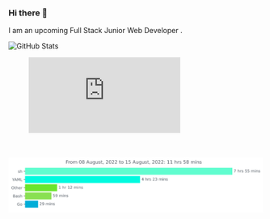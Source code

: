 ### Hi there 👋
I am an upcoming Full Stack Junior Web Developer .
<!--
**Fmaarij/Fmaarij** is a ✨ _special_ ✨ repository because its `README.md` (this file) appears on your GitHub profile.

Here are some ideas to get you started:

- 🔭 I’m currently working on ...
- 🌱 I’m currently learning ...
- 👯 I’m looking to collaborate on ...
- 🤔 I’m looking for help with ...
- 💬 Ask me about ...
- 📫 How to reach me: ...
- 😄 Pronouns: ...
- ⚡ Fun fact: ...
-->

![GitHub Stats](https://github-readme-stats.vercel.app/api?username=Fmaarij&theme=radical)

<figure><embed src="https://wakatime.com/share/@Fai_Mj/d7eb6866-01e4-4a5c-a74e-146acdf9cfc1.svg"></embed></figure>


<img
  src="https://github.com/<username>/<repository-name>/blob/<branch-name>/images/stat.svg"
  alt=""
/>

<img
  src="https://github.com/avinal/avinal/blob/main/images/stat.svg"
  alt="Faisal WakaTime Activity"
/>
